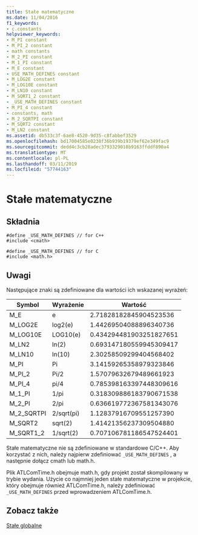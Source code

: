 ```yaml
---
title: Stałe matematyczne
ms.date: 11/04/2016
f1_keywords:
- c.constants
helpviewer_keywords:
- M_PI constant
- M_PI_2 constant
- math constants
- M_2_PI constant
- M_1_PI constant
- M_E constant
- USE_MATH_DEFINES constant
- M_LOG2E constant
- M_LOG10E constant
- M_LN10 constant
- M_SQRT1_2 constant
- _USE_MATH_DEFINES constant
- M_PI_4 constant
- constants, math
- M_2_SQRTPI constant
- M_SQRT2 constant
- M_LN2 constant
ms.assetid: db533c3f-6ae8-4520-9d35-c8fabbef3529
ms.openlocfilehash: bd17004585e0238f36b939b19379ef62e349fac9
ms.sourcegitcommit: dedd4c3cb28adec3793329018b9163ffddf890a4
ms.translationtype: MT
ms.contentlocale: pl-PL
ms.lasthandoff: 03/11/2019
ms.locfileid: "57744163"
---
```

# <a name="math-constants"></a>Stałe matematyczne

## <a name="syntax"></a>Składnia

```
#define _USE_MATH_DEFINES // for C++
#include <cmath>

#define _USE_MATH_DEFINES // for C
#include <math.h>
```

## <a name="remarks"></a>Uwagi

Następujące znaki są zdefiniowane dla wartości ich wskazanej wyrażeń:

|Symbol|Wyrażenie|Wartość|
|------------|----------------|-----------|
|M_E|e|2.71828182845904523536|
|M_LOG2E|log2(e)|1.44269504088896340736|
|M_LOG10E|LOG10(e)|0.434294481903251827651|
|M_LN2|ln(2)|0.693147180559945309417|
|M_LN10|ln(10)|2.30258509299404568402|
|M_PI|Pi|3.14159265358979323846|
|M_PI_2|Pi/2|1.57079632679489661923|
|M_PI_4|pi/4|0.785398163397448309616|
|M_1_PI|1/pi|0.318309886183790671538|
|M_2_PI|2/pi|0.636619772367581343076|
|M_2_SQRTPI|2/sqrt(pi)|1.12837916709551257390|
|M_SQRT2|sqrt(2)|1.41421356237309504880|
|M_SQRT1_2|1/sqrt(2)|0.707106781186547524401|

Stałe matematyczne nie są zdefiniowane w standardowe C/C++. Aby korzystać z nich, należy najpierw zdefiniować `_USE_MATH_DEFINES` , a następnie dołącz cmath lub math.h.

Plik ATLComTime.h obejmuje math.h, gdy projekt został skompilowany w trybie wydania. Użycie co najmniej jeden stałe matematyczne w projekcie, który obejmuje również ATLComTime.h, należy zdefiniować `_USE_MATH_DEFINES` przed wprowadzeniem ATLComTime.h.

## <a name="see-also"></a>Zobacz także

[Stałe globalne](../c-runtime-library/global-constants.md)
